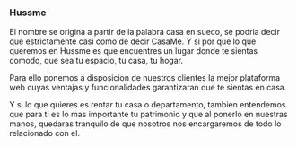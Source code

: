### Hussme
El nombre se origina a partir de la palabra casa en sueco, se podria decir que estrictamente casi como de decir CasaMe. Y si por que lo que queremos en Hussme es que encuentres un lugar donde te sientas comodo, que sea tu espacio, tu casa, tu hogar.

Para ello ponemos a disposicion de nuestros clientes la mejor plataforma web cuyas ventajas y funcionalidades garantizaran que te sientas en casa.

Y si lo que quieres es rentar tu casa o departamento, tambien entendemos que para ti es lo mas importante tu patrimonio y que al ponerlo en nuestras manos, quedaras
tranquilo de que nosotros nos encargaremos de todo lo relacionado con el.

<!--
**hussme/hussme** is a ✨ _special_ ✨ repository because its `README.md` (this file) appears on your GitHub profile.

Here are some ideas to get you started:

- 🔭 I’m currently working on ...
- 🌱 I’m currently learning ...
- 👯 I’m looking to collaborate on ...
- 🤔 I’m looking for help with ...
- 💬 Ask me about ...
- 📫 How to reach me: ...
- 😄 Pronouns: ...
- ⚡ Fun fact: ...
-->
